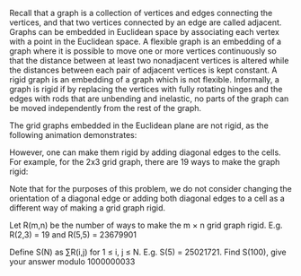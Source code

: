 
Recall that a graph is a collection of vertices and edges connecting the vertices, and that two vertices connected by an edge are called adjacent.
Graphs can be embedded in Euclidean space by associating each vertex with a point in the Euclidean space.
A flexible graph is an embedding of a graph where it is possible to move one or more vertices continuously so that the distance between at least two nonadjacent vertices is altered while the distances between each pair of adjacent vertices is kept constant.
A rigid graph is an embedding of a graph which is not flexible.
Informally, a graph is rigid if by replacing the vertices with fully rotating hinges and the edges with rods that are unbending and inelastic, no parts of the graph can be moved independently from the rest of the graph.

The grid graphs embedded in the Euclidean plane are not rigid, as the following animation demonstrates:

However, one can make them rigid by adding diagonal edges to the cells. For example, for the 2x3 grid graph, there are 19 ways to make the graph rigid:

Note that for the purposes of this problem, we do not consider changing the orientation of a diagonal edge or adding both diagonal edges to a cell as a different way of making a grid graph rigid.

Let R(m,n) be the number of ways to make the m &#215; n grid graph rigid. 
E.g. R(2,3) = 19 and R(5,5) = 23679901

Define S(N) as &#8721;R(i,j) for 1 &#8804; i, j &#8804; N.
E.g. S(5) = 25021721.
Find S(100), give your answer modulo 1000000033

